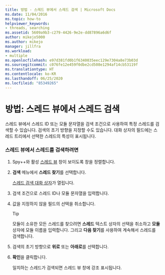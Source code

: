 ```yaml
---
title: 방법 - 스레드 뷰에서 스레드 검색 | Microsoft Docs
ms.date: 11/04/2016
ms.topic: how-to
helpviewer_keywords:
- threads, searching
ms.assetid: 5609a9b3-c279-4426-9e2e-dd87896a6d6f
author: mikejo5000
ms.author: mikejo
manager: jillfra
ms.workload:
- multiple
ms.openlocfilehash: e97d381fd0b1f6340035eec129e7304a8e73b03d
ms.sourcegitcommit: c076fe12e459f0dbe2cd508e1294af14cb53119f
ms.translationtype: HT
ms.contentlocale: ko-KR
ms.lasthandoff: 06/25/2020
ms.locfileid: "85349265"
---
```

# <a name="how-to-search-for-a-thread-in-threads-view"></a>방법: 스레드 뷰에서 스레드 검색
스레드 뷰에서 스레드 ID 또는 모듈 문자열을 검색 조건으로 사용하여 특정 스레드를 검색할 수 있습니다. 검색의 초기 방향을 지정할 수도 있습니다. 대화 상자의 필드에는 스레드 트리에서 선택한 스레드의 특성이 표시됩니다.

### <a name="to-search-for-a-thread-in-threads-view"></a>스레드 뷰에서 스레드를 검색하려면

1. Spy++와 활성 [스레드 뷰](../debugger/threads-view.md) 창이 보이도록 창을 정렬합니다.

2. **검색** 메뉴에서 **스레드 찾기**를 선택합니다.

    [스레드 검색 대화 상자](../debugger/thread-search-dialog-box.md)가 열립니다.

3. 검색 조건으로 스레드 ID나 모듈 문자열을 입력합니다.

4. 값을 지정하지 않을 필드의 선택을 취소합니다.

   > [!TIP]
   > 모듈이 소유한 모든 스레드를 찾으려면 **스레드** 텍스트 상자의 선택을 취소하고 **모듈** 상자에 모듈 이름을 입력합니다. 그리고 **다음 찾기**를 사용하여 계속해서 스레드를 검색합니다.

5. 검색의 초기 방향으로 **위로** 또는 **아래로**를 선택합니다.

6. **확인**을 클릭합니다.

   일치하는 스레드가 검색되면 스레드 뷰 창에 강조 표시됩니다.